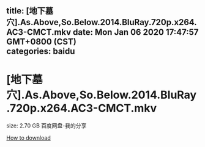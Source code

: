 
title: [地下墓穴].As.Above,So.Below.2014.BluRay.720p.x264.AC3-CMCT.mkv
date: Mon Jan 06 2020 17:47:57 GMT+0800 (CST)    
categories: baidu
---

# [地下墓穴].As.Above,So.Below.2014.BluRay.720p.x264.AC3-CMCT.mkv
size: 2.70 GB
 百度网盘-我的分享
 

[How to download](https://bpcam.bemobtrk.com/go/2ceec3aa-1ca2-46d6-b9ff-aaa5c184517c?jno=1726)